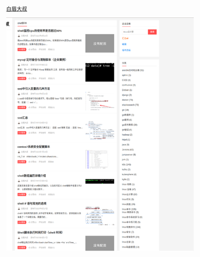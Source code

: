 [白眉大叔](http://www.baimeidashu.com/)

![image-20231130193937658](./博客地址.assets/image-20231130193937658.png)